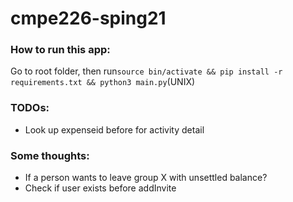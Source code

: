 # cmpe226-sping21



### How to run this app: 

Go to root folder, then run`source bin/activate && pip install -r requirements.txt && python3 main.py`(UNIX)

### TODOs:

- Look up expenseid before for activity detail





### Some thoughts:

-   If a person wants to leave group X with unsettled balance?
-   Check if user exists before addInvite

